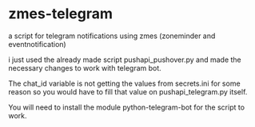 # zmes-telegram
a script for telegram notifications using zmes (zoneminder and eventnotification)

i just used the already made script pushapi_pushover.py and made the necessary changes to work with telegram bot.

The chat_id variable is not getting the values from secrets.ini for some reason so you would have to fill that value on pushapi_telegram.py itself.

You will need to install the module python-telegram-bot for the script to work.
